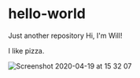 # hello-world
Just another repository
Hi, I'm Will!

I like pizza.

![Screenshot 2020-04-19 at 15 32 07](https://user-images.githubusercontent.com/44229050/79690661-6b298100-8253-11ea-93ad-0519262e3af1.png)
